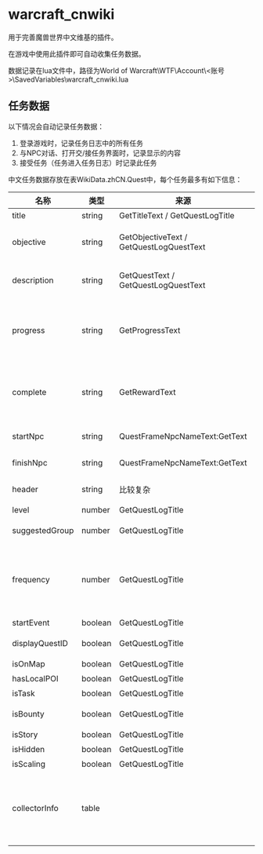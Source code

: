 # warcraft_cnwiki
用于完善魔兽世界中文维基的插件。

在游戏中使用此插件即可自动收集任务数据。

数据记录在lua文件中，路径为World of Warcraft\WTF\Account\\<账号>\SavedVariables\warcraft_cnwiki.lua

## 任务数据
以下情况会自动记录任务数据：
1. 登录游戏时，记录任务日志中的所有任务
2. 与NPC对话、打开交/接任务界面时，记录显示的内容
3. 接受任务（任务进入任务日志）时记录此任务

中文任务数据存放在表WikiData.zhCN.Quest中，每个任务最多有如下信息：

名称 | 类型 | 来源 | 作用
-------------- |-------- | --------------------------------------- | ------------------
title          | string  | GetTitleText / GetQuestLogTitle         | 任务名称
objective      | string  | GetObjectiveText / GetQuestLogQuestText | 任务目标文本，即接任务时显示的任务目标，或任务日志里任务名称下方的文本。
description    | string  | GetQuestText / GetQuestLogQuestText     | 任务描述文本，即接任务时显示的描述，或任务日志里的描述。文本中的玩家相关信息会被替换。
progress       | string  | GetProgressText                         | 任务过程文本，即在完成任务前与NPC对话，或交任务前提交需求物品的界面（右下角按钮为“继续”）显示的文本。文本中的玩家相关信息会被替换。
complete       | string  | GetRewardText                           | 任务完成文本，即交任务时的文本。文本中的玩家相关信息会被替换。（这个字段在暴雪的API里有时叫reward，为了和奖励内容区分所以这里叫complete）
startNpc       | string  | QuestFrameNpcNameText:GetText           | 起始NPC，记录时如果与玩家角色名相同，则会被替换为"<自动接取>"。
finishNpc      | string  | QuestFrameNpcNameText:GetText           | 结束NPC，记录时如果与玩家角色名相同，则会被替换为"<自动完成>"。
header         | string  | 比较复杂                                 | 任务日志里此任务的分组，或"阵营战役：XXX"等
level          | number  | GetQuestLogTitle                        | 任务的等级
suggestedGroup | number  | GetQuestLogTitle                        | 如果任务推荐组队完成，则取推荐的人数，否则为0
frequency      | number  | GetQuestLogTitle                        | 任务是否是可重复任务。1表示普通任务，2(LE_QUEST_FREQUENCY_DAILY的值)表示日常任务，3(LE_QUEST_FREQUENCY_WEEKLY的值)表示周常任务。
startEvent     | boolean | GetQuestLogTitle                        | 用途未知
displayQuestID | boolean | GetQuestLogTitle                        | gamepedia上说是任务ID是否显示在标题前（这个难道还有显示的？）
isOnMap        | boolean | GetQuestLogTitle                        | 用途未知
hasLocalPOI    | boolean | GetQuestLogTitle                        | 用途未知
isTask         | boolean | GetQuestLogTitle                        | 用途未知
isBounty       | boolean | GetQuestLogTitle                        | 用途未知，猜测为“任务是否为奖励目标/世界任务”
isStory        | boolean | GetQuestLogTitle                        | 用途未知
isHidden       | boolean | GetQuestLogTitle                        | 用途未知
isScaling      | boolean | GetQuestLogTitle                        | 用途未知
collectorInfo  | table   | | 记录任务时的信息。含以下字段：addonVersion（插件版本），gameVersion（游戏版本如"8.0.1.27843"），timestamp（时间戳），convertFrom（数据是否来自旧插件继承）
